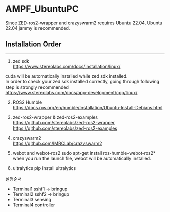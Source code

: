 # AMPF_UbuntuPC


Since ZED-ros2-wrapper and crazyswarm2 requires Ubuntu 22.04,
Ubuntu 22.04 jammy is recommended.

Installation Order
------------------
- - -
1. zed sdk    
<https://www.stereolabs.com/docs/installation/linux/>

cuda will be automatically installed while zed sdk installed.   
In order to check your zed sdk installed correctly, going through following step is strongly recommended   
<https://www.stereolabs.com/docs/app-development/cpp/linux/>   

2. ROS2 Humble    
<https://docs.ros.org/en/humble/Installation/Ubuntu-Install-Debians.html>

3. zed-ros2-wrapper & zed-ros2-examples     
<https://github.com/stereolabs/zed-ros2-wrapper>    
<https://github.com/stereolabs/zed-ros2-examples>

5. crazyswarm2    
<https://github.com/IMRCLab/crazyswarm2>

6. webot and webot-ros2
sudo apt-get install ros-humble-webot-ros2*
when you run the launch file, webot will be automatically installed.

7. ultralytics
   pip install ultralytics

실행순서
- Terminal1
   sshf1 -> bringup
- Terminal2
   sshf2 -> bringup
- Terminal3
   sensing
- Terminal4
  controller

